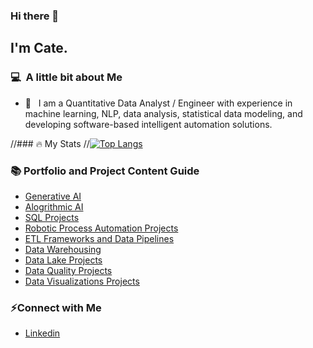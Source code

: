 
### Hi there 👋

## I'm Cate.

### 💻 &nbsp;A little bit about Me 

- 🤔 &nbsp; I am a Quantitative Data Analyst / Engineer with experience in machine learning, NLP, data analysis,
statistical data modeling, and developing software-based intelligent automation solutions.

//### :fire: My Stats
//[![Top Langs](https://github-readme-stats.vercel.app/api/top-langs/?username=cateallen&layout=compact&theme=vision-friendly-dark)](https://github.com/anuraghazra/github-readme-stats)

### 📚 Portfolio and Project Content Guide
- [Generative AI](https://github.com/cateallen/Portfolio-Guide?tab=readme-ov-file#generative-ai)
- [Alogrithmic AI](https://github.com/cateallen/Portfolio-Guide?tab=readme-ov-file#algorithmic-ai)
- [SQL Projects](https://github.com/cateallen/Portfolio-Guide?tab=readme-ov-file#sql-projects)
- [Robotic Process Automation Projects](https://github.com/cateallen/Portfolio-Guide?tab=readme-ov-file#robotic-process-automation-projects)
- [ETL Frameworks and Data Pipelines](https://github.com/cateallen/Portfolio-Guide?tab=readme-ov-file#etl-frameworks-and-data-pipelines)
- [Data Warehousing](https://github.com/cateallen/Portfolio-Guide?tab=readme-ov-file#data-warehousing)
- [Data Lake Projects](https://github.com/cateallen/Portfolio-Guide?tab=readme-ov-file#data-lake-projects)
- [Data Quality Projects](https://github.com/cateallen/Portfolio-Guide?tab=readme-ov-file#data-quality-projects)
- [Data Visualizations Projects](https://github.com/cateallen/Portfolio-Guide?tab=readme-ov-file#data-visualizations-projects)


### ⚡Connect with Me
+ [Linkedin](https://www.linkedin.com/in/cate-m-allen/)



